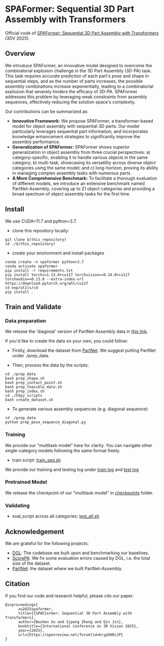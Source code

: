 # SPAFormer: Sequential 3D Part Assembly with Transformers
Official code of [SPAFormer: Sequential 3D Part Assembly with Transformers](https://arxiv.org/abs/2403.05874) (3DV 2025).

## Overview

We introduce SPAFormer, an innovative model designed to overcome the combinatorial explosion challenge in the 3D Part Assembly (3D-PA) task.
This task requires accurate prediction of each part's pose and shape in sequential steps, and as the number of parts increases, the possible assembly combinations increase exponentially, leading to a combinatorial explosion that severely hinders the efficacy of 3D-PA.
SPAFormer addresses this problem by leveraging weak constraints from assembly sequences, effectively reducing the solution space's complexity. 

Our contributions can be summarized as:
- **Innovative Framework:**
    We propose SPAFormer, a transformer-based model for object assembly with sequential 3D parts. Our model particularly leverages sequential part information, and incorporates knowledge enhancement strategies to significantly improve the assembly performance.
- **Generalization of SPAFormer:** 
    SPAFormer shows superior generalization in object assembly from three crucial perspectives: a) category-specific, enabling it to handle various objects in the same category; b) multi-task, showcasing its versatility across diverse object categories using the same model;  and c) long-horizon, proving its ability in managing complex assembly tasks with numerous parts.
- **A More Comprehensive Benchmark:**
    To facilitate a thorough evaluation of different models, we introduce an extensive benchmark named PartNet-Assembly, covering up to 21 object categories and providing a broad spectrum of object assembly tasks for the first time.

## Install
We use CUDA=11.7 and python=3.7.

- clone this repository locally:
```
git clone $(this_repository)
cd ./$(this_repository)
```

- create your environment and install packages
```
conda create -n spaformer python=3.7
conda activate spaformer
pip install -r requirements.txt
pip install torch==1.13.0+cu117 torchvision==0.14.0+cu117 torchaudio==0.13.0 --extra-index-url https://download.pytorch.org/whl/cu117
cd exp/utils/cd
pip install .
```

## Train and Validate

### Data preparation
We release the 'diagonal' version of PartNet-Assembly data in [this link](https://pan.baidu.com/s/1jzbnmQLz4XkNR0nX7APl9Q?pwd=skb9&_at_=1739098127967#list/path=%2F).

If you'd like to create the data on your own, you could follow:
- Firstly, download the dataset from [PartNet](https://docs.google.com/forms/d/e/1FAIpQLSetsP7aj-Hy0gvP2FxRT3aTIrc_IMqSqR-5Xl8P3x2awDkQbw/viewform). We suggest putting PartNet under ./prep_data.

- Then, process the data by the scripts:
```
cd ./prep_data
bash prep_shape.sh
bash prep_contact_point.sh
bash prep_feasible_data.sh
bash prep_index.sh
cd ./h5py_scripts
bash create_dataset.sh
```

- To generate various assembly sequences (e.g. diagonal sequence):
```
cd ./prep_data
python prep_pose_sequence_diagonal.py
```

### Training
We provide our "multitask model" here for clarity. You can navigate other single-category models following the same format freely.
- train script: [train_seq.sh](exps/rope_augmented_encoder/scripts/all_in_one/train_seq.sh)

We provide our training and testing log under [train log](exps/rope_augmented_encoder/logs/train_log.txt) and [test log](exps/rope_augmented_encoder/logs/test_log.txt)

### Pretrained Model
We release the checkpoint of our "multitask model" in [checkpoints](checkpoints/ours_multitask_ckpt.pth) folder.

### Validating
- eval_script across all categories: [test_all.sh](exps/rope_augmented_encoder/scripts/all_in_one/test_all.sh)

## Acknowledgement

We are grateful for the following projects:
- [DGL](https://github.com/hyperplane-lab/Generative-3D-Part-Assembly): The codebase we built upon and benchmarking our baselines.
- [ScorePA](https://github.com/J-F-Cheng/Score-PA_Score-based-3D-Part-Assembly): We fix some evaluation errors caused by DGL, i.e. the total size of the dataset.
- [PartNet](https://partnet.cs.stanford.edu/): the dataset where we built PartNet-Assembly.

## Citation
If you find our code and research helpful, please cite our paper:
```
@inproceedings{
      xu2025spaformer,
      title={{SPAF}ormer: Sequential 3D Part Assembly with Transformers},
      author={Boshen Xu and Sipeng Zheng and Qin Jin},
      booktitle={International Conference on 3D Vision 2025},
      year={2025},
      url={https://openreview.net/forum?id=kryphH8cJP}
}
```
